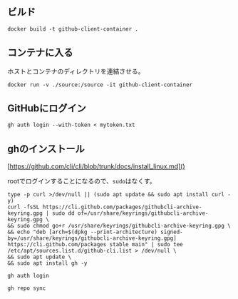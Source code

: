 
## ビルド

`docker build -t github-client-container .`

## コンテナに入る

ホストとコンテナのディレクトリを連結させる。

`docker run -v ./source:/source -it github-client-container`

## GitHubにログイン

`gh auth login --with-token < mytoken.txt`

## ghのインストール

[https://github.com/cli/cli/blob/trunk/docs/install_linux.md]()


rootでログインすることになるので、`sudo`はなくす。

```
type -p curl >/dev/null || (sudo apt update && sudo apt install curl -y)
curl -fsSL https://cli.github.com/packages/githubcli-archive-keyring.gpg | sudo dd of=/usr/share/keyrings/githubcli-archive-keyring.gpg \
&& sudo chmod go+r /usr/share/keyrings/githubcli-archive-keyring.gpg \
&& echo "deb [arch=$(dpkg --print-architecture) signed-by=/usr/share/keyrings/githubcli-archive-keyring.gpg] https://cli.github.com/packages stable main" | sudo tee /etc/apt/sources.list.d/github-cli.list > /dev/null \
&& sudo apt update \
&& sudo apt install gh -y
```

```
gh auth login

gh repo sync
```